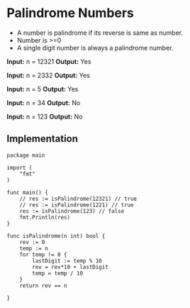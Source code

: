 # Palindrome Numbers

- A number is palindrome if its reverse is same as number.
- Number is >=0
- A single digit number is always a palindrome number.

**Input:** n = 12321
**Output:** Yes

**Input:** n = 2332
**Output:** Yes

**Input:** n = 5
**Output:** Yes

**Input:** n = 34
**Output:** No

**Input:** n = 123
**Output:** No

## Implementation

```
package main

import (
	"fmt"
)

func main() {
	// res := isPalindrome(12321) // true
	// res := isPalindrome(1221) // true
	res := isPalindrome(123) // false
	fmt.Println(res)
}

func isPalindrome(n int) bool {
	rev := 0
	temp := n
	for temp != 0 {
		lastDigit := temp % 10
		rev = rev*10 + lastDigit
		temp = temp / 10
	}
	return rev == n

}

```